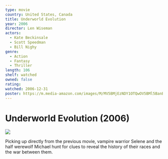 ```yaml
---
type: movie
country: United States, Canada
title: Underworld Evolution
year: 2006
director: Len Wiseman
actors:
  - Kate Beckinsale
  - Scott Speedman
  - Bill Nighy
genre:
  - Action
  - Fantasy
  - Thriller
length: 106
shelf: watched
owned: false
rating:
watched: 2006-12-31
poster: https://m.media-amazon.com/images/M/MV5BMjEzNDY1OTQwOV5BMl5BanBnXkFtZTcwNjcxMTIzMw@@._V1_SX300.jpg
---
```


# Underworld Evolution (2006)

![](https://m.media-amazon.com/images/M/MV5BMjEzNDY1OTQwOV5BMl5BanBnXkFtZTcwNjcxMTIzMw@@._V1_SX300.jpg)

Picking up directly from the previous movie, vampire warrior Selene and the half werewolf Michael hunt for clues to reveal the history of their races and the war between them.